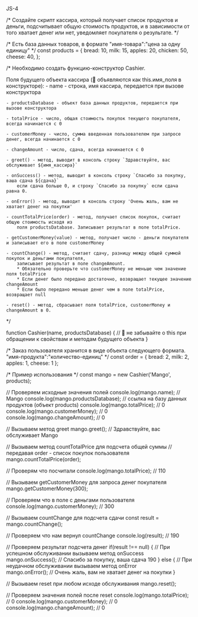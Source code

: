 JS-4

/*
  Создайте скрипт кассира, который получает список продуктов и деньги, 
  подсчитывает общую стоимость продуктов, и в зависимости от того хватает 
  денег или нет, уведомляет покупателя о результате.
*/

/* Есть база данных товаров, в формате "имя-товара":"цена за одну единицу" */ 
const products = {
  bread: 10,
  milk: 15,
  apples: 20,
  chicken: 50,
  cheese: 40,
};

/* 
  Необходимо создать функцию-конструктор Cashier.
  
  Поля будущего объекта кассира (🔔 объявляются как this.имя_поля в конструкторе): 
    - name - строка, имя кассира, передается при вызове конструктора
    
    - productsDatabase - объект база данных продуктов, передается при вызове конструктора
    
    - totalPrice - число, общая стоимость покупок текущего покупателя, всегда начинается с 0 
    
    - customerMoney - число, сумма введенная пользователем при запросе денег, всегда начинается с 0 
    
    - changeAmount - число, сдача, всегда начинается с 0
    
    - greet() - метод, выводит в консоль строку `Здравствуйте, вас обслуживает ${имя_кассира}`
    
    - onSuccess() - метод, выводит в консоль строку `Спасибо за покупку, ваша сдача ${сдача}` 
        если сдача больше 0, и строку `Спасибо за покупку` если сдача равна 0.
    
    - onError() - метод, выводит в консоль строку 'Очень жаль, вам не хватает денег на покупки'    
    
    - countTotalPrice(order) - метод, получает список покупок, считает общую стоимость исходя из 
        поля productsDatabase. Записывает результат в поле totalPrice.
      
    - getCustomerMoney(value) - метод, получает число - деньги покупателя и записывает его в поле customerMoney
        
    - countChange() - метод, считает сдачу, разницу между общей суммой покупок и деньгами покупателя, 
        записывает результат в поле changeAmount.
        * Обязательно проверьте что customerMoney не меньше чем значение поля totalPrice
        * Если денег было передано достаточно, возвращает текущее значение changeAmount
        * Если было передано меньше денег чем в поле totalPrice, возвращает null 
    
    - reset() - метод, сбрасывает поля totalPrice, customerMoney и changeAmount в 0.
*/

function Cashier(name, productsDatabase) {
  // 🔔 не забывайте о this при обращении к свойствам и методам будущего объекта
}

/* Заказ пользователя хранится в виде объекта следующего формата. "имя-продукта":"количество-единиц" */
const order = {
  bread: 2,
  milk: 2,
  apples: 1,
  cheese: 1
};

/* Пример использования */
const mango = new Cashier('Mango', products);

// Проверяем исходные значения полей
console.log(mango.name); // Mango
console.log(mango.productsDatabase); // ссылка на базу данных продуктов (объект products)
console.log(mango.totalPrice); // 0
console.log(mango.customerMoney); // 0
console.log(mango.changeAmount); // 0

// Вызываем метод greet
mango.greet(); // Здравствуйте, вас обслуживает Mango

// Вызываем метод countTotalPrice для подсчета общей суммы
// передавая order - список покупок пользователя
mango.countTotalPrice(order);

// Проверям что посчитали
console.log(mango.totalPrice); // 110

// Вызываем getCustomerMoney для запроса денег покупателя
mango.getCustomerMoney(300);

// Проверяем что в поле с деньгами пользователя
console.log(mango.customerMoney); // 300

// Вызываем countChange для подсчета сдачи
const result = mango.countChange();

// Проверяем что нам вернул countChange
console.log(result); // 190

// Проверяем результат подсчета денег
if(result !== null) {
   // При успешном обслуживании вызываем метод onSuccess
  mango.onSuccess(); // Спасибо за покупку, ваша сдача 190
} else {
  // При неудачном обслуживании вызываем метод onError   
  mango.onError(); // Очень жаль, вам не хватает денег на покупки
}

// Вызываем reset при любом исходе обслуживания
mango.reset();

// Проверяем значения полей после reset
console.log(mango.totalPrice); // 0
console.log(mango.customerMoney); // 0
console.log(mango.changeAmount); // 0
